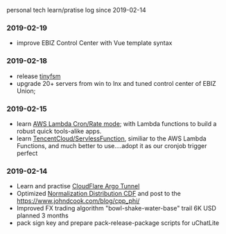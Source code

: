 personal tech learn/pratise log since 2019-02-14

### 2019-02-19

* improve EBIZ Control Center with Vue template syntax

### 2019-02-18

* release [tinyfsm](https://github.com/wanjochan/tinyfsm)
* upgrade 20+ servers from win to lnx and tuned control center of EBIZ Union;

### 2019-02-15

* learn [AWS Lambda Cron/Rate mode](https://docs.aws.amazon.com/lambda/latest/dg/tutorial-scheduled-events-schedule-expressions.html); with Lambda functions to build a robust quick tools-alike apps.
* learn [TencentCloud/ServlessFunction](https://console.cloud.tencent.com/scf/list), similiar to the AWS Lambda Functions, and much better to use....adopt it as our cronjob trigger perfect

### 2019-02-14

* Learn and practise [CloudFlare Argo Tunnel](https://www.cloudflare.com/en-au/products/argo-tunnel/)
* Optimized [Normalization Distribution CDF](https://github.com/wanjochan/mini_js_warehouse/blob/master/BlackScholesMerton.js) and post to the https://www.johndcook.com/blog/cpp_phi/
* Improved FX trading algorithm "bowl-shake-water-base" trail 6K USD planned 3 months
* pack sign key and prepare pack-release-package scripts for uChatLite
